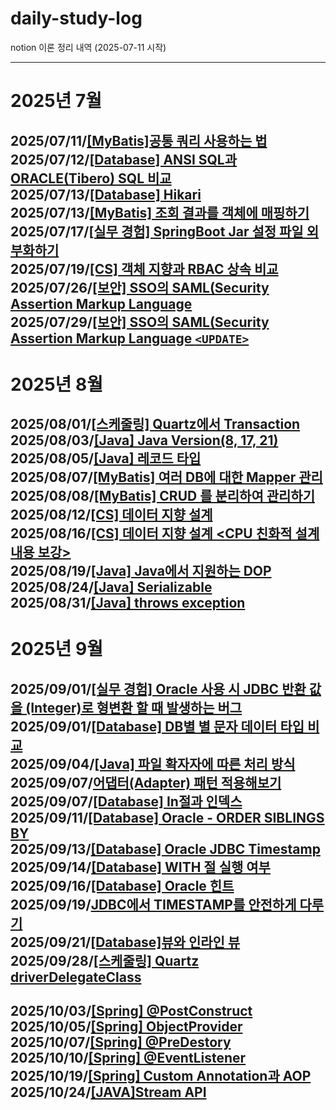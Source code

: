 # daily-study-log
notion 이론 정리 내역 (2025-07-11 시작)
  
---
# 2025년 7월
2025/07/11/[[MyBatis]공통 쿼리 사용하는 법](https://knowing-parakeet-f9a.notion.site/MyBatis-22d29c64a0c380e9894cc959097aef65?source=copy_link)  
2025/07/12/[[Database] ANSI SQL과 ORACLE(Tibero) SQL 비교](https://knowing-parakeet-f9a.notion.site/Database-ANSI-SQL-ORACLE-Tibero-SQL-22d29c64a0c380d1b0d4cbbb02df487e?source=copy_link)  
2025/07/13/[[Database] Hikari](https://knowing-parakeet-f9a.notion.site/JDBC-Hikari-22f29c64a0c380228e0ae9d64b1fbb3c?source=copy_link)  
2025/07/13/[[MyBatis] 조회 결과를 객체에 매핑하기](https://knowing-parakeet-f9a.notion.site/MyBatis-22f29c64a0c3805fb956fdd0bb3c9795?source=copy_link)  
2025/07/17/[[실무 경험]  SpringBoot Jar 설정 파일 외부화하기](https://knowing-parakeet-f9a.notion.site/Spring-Boot-Jar-Spring-Boot-X-23329c64a0c380848c01da57936e28c7?source=copy_link)  
2025/07/19/[[CS] 객체 지향과 RBAC 상속 비교](https://knowing-parakeet-f9a.notion.site/CS-RBAC-23629c64a0c38058a89be0ca5fc092c4?source=copy_link)  
2025/07/26/[[보안] SSO의 SAML(Security Assertion Markup Language](https://knowing-parakeet-f9a.notion.site/SSO-SAML-Security-Assertion-Markup-Language-23c29c64a0c380e5bd79db1a757379da?source=copy_link)  
2025/07/29/[[보안] SSO의 SAML(Security Assertion Markup Language `<UPDATE>`](https://knowing-parakeet-f9a.notion.site/SSO-SAML-Security-Assertion-Markup-Language-23c29c64a0c380e5bd79db1a757379da?source=copy_link)  
---  
# 2025년 8월  
2025/08/01/[[스케줄링] Quartz에서 Transaction](https://knowing-parakeet-f9a.notion.site/Quartz-Transaction-24229c64a0c3807db117ca04787df5a9?source=copy_link)  
2025/08/03/[[Java] Java Version(8, 17, 21)](https://knowing-parakeet-f9a.notion.site/Java-Java-Version-8-17-21-23129c64a0c3802b903efb52a6638e3e?source=copy_link)  
2025/08/05/[[Java] 레코드 타입](https://knowing-parakeet-f9a.notion.site/Java-24429c64a0c3800288c6c4d6f5fc4b8c?source=copy_link)  
2025/08/07/[[MyBatis] 여러 DB에 대한 Mapper 관리](https://knowing-parakeet-f9a.notion.site/MyBatis-DB-Mappe-24829c64a0c3805c833acf28abe43ba7?source=copy_link)  
2025/08/08/[[MyBatis] CRUD 를 분리하여 관리하기](https://knowing-parakeet-f9a.notion.site/MyBatis-CRUD-24829c64a0c3805d85b1fb94d7112467?source=copy_link)  
2025/08/12/[[CS] 데이터 지향 설계](https://knowing-parakeet-f9a.notion.site/CS-24629c64a0c38064934fdb2aca84f7e0?source=copy_link)  
2025/08/16/[[CS] 데이터 지향 설계 <CPU 친화적 설계 내용 보강> ](https://knowing-parakeet-f9a.notion.site/CS-24629c64a0c38064934fdb2aca84f7e0?source=copy_link)  
2025/08/19/[[Java] Java에서 지원하는 DOP](https://knowing-parakeet-f9a.notion.site/Java-Java-DOP-25129c64a0c38074aaf6eea312ce3a27?source=copy_link)  
2025/08/24/[[Java] Serializable](https://knowing-parakeet-f9a.notion.site/Java-Serializable-24629c64a0c38071a5a8f2c2e5cf1412?source=copy_link)  
2025/08/31/[[Java] throws exception](https://knowing-parakeet-f9a.notion.site/Java-throws-exception-26029c64a0c380d0a88be153fff16b2a?source=copy_link)  
---  
# 2025년 9월  
2025/09/01/[[실무 경험] Oracle 사용 시 JDBC 반환 값을 (Integer)로 형변환 할 때 발생하는 버그](https://knowing-parakeet-f9a.notion.site/Oracle-JDBC-Integer-22d29c64a0c380be9591d00dd8c323dd?source=copy_link)  
2025/09/01/[[Database] DB별 별 문자 데이터 타입 비교](https://knowing-parakeet-f9a.notion.site/Database-DB-26229c64a0c3808983c4c93004b22850?source=copy_link)  
2025/09/04/[[Java] 파일 확자자에 따른 처리 방식](https://knowing-parakeet-f9a.notion.site/Java-26329c64a0c380e58df4cb2a1c68e6fd?source=copy_link)  
2025/09/07/[어댑터(Adapter) 패턴 적용해보기](https://knowing-parakeet-f9a.notion.site/Adapter-19529c64a0c380b6a0dbdc44c4a1aad5?source=copy_link)  
2025/09/07/[[Database] In절과 인덱스](https://knowing-parakeet-f9a.notion.site/Database-In-26929c64a0c380f99336d41165eb06d5?source=copy_link)  
2025/09/11/[[Database] Oracle - ORDER SIBLINGS BY](https://knowing-parakeet-f9a.notion.site/Database-Oracle-ORDER-SIBLINGS-BY-26b29c64a0c38068b69cfcf85670d669?source=copy_link)  
2025/09/13/[[Database] Oracle JDBC Timestamp](https://knowing-parakeet-f9a.notion.site/Database-Oracle-JDBC-Timestamp-26d29c64a0c3805bb7abeeb2282c6fd1?source=copy_link)  
2025/09/14/[[Database] WITH 절 실행 여부](https://knowing-parakeet-f9a.notion.site/Database-WITH-26e29c64a0c380d7af23e702cb6af419?source=copy_link)  
2025/09/16/[[Database] Oracle 힌트](https://knowing-parakeet-f9a.notion.site/Database-Oracle-26e29c64a0c3808ea2bfef86be70d945?source=copy_link)  
2025/09/19/[JDBC에서 TIMESTAMP를 안전하게 다루기](https://knowing-parakeet-f9a.notion.site/JDBC-TIMESTAMP-26129c64a0c3800bbab6e2ea7b7f11ed?source=copy_link)  
2025/09/21/[[Database]뷰와 인라인 뷰](https://knowing-parakeet-f9a.notion.site/Database-b7885e2f52434714bd18979a61e72501?source=copy_link)  
2025/09/28/[[스케줄링] Quartz driverDelegateClass](https://knowing-parakeet-f9a.notion.site/Quartz-driverDelegateClass-27c29c64a0c3803aa38fee946dc419ad?source=copy_link)  
---
2025/10/03/[[Spring] @PostConstruct](https://knowing-parakeet-f9a.notion.site/Spring-PostConstruct-28129c64a0c380119dbad02e0e9bdabe?source=copy_link)  
2025/10/05/[[Spring] ObjectProvider](https://knowing-parakeet-f9a.notion.site/Spring-ObjectProvider-28329c64a0c3808091a2c8abb7fa1a08?source=copy_link)  
2025/10/07/[[Spring] @PreDestory](https://knowing-parakeet-f9a.notion.site/Spring-PreDestory-28529c64a0c3806a989dc0a473f58ff2?source=copy_link)  
2025/10/10/[[Spring] @EventListener](https://knowing-parakeet-f9a.notion.site/Spring-EventListener-28829c64a0c380589217cb5e3532e1db?source=copy_link)  
2025/10/19/[[Spring] Custom Annotation과 AOP](https://knowing-parakeet-f9a.notion.site/Spring-Custom-Annotation-AOP-29129c64a0c38040b07ce5ff67e713cd?source=copy_link)  
2025/10/24/[[JAVA]Stream API](https://knowing-parakeet-f9a.notion.site/JAVA-Stream-API-c4e68a7ca52a43daaad75afb3dde8dac?source=copy_link)
---
